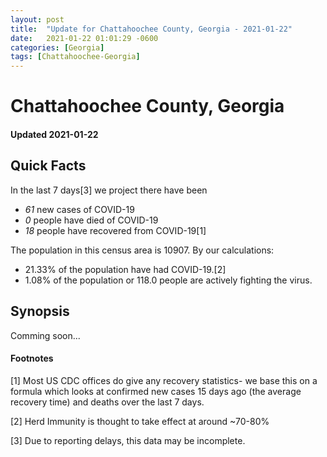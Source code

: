 ```yaml
---
layout: post
title:  "Update for Chattahoochee County, Georgia - 2021-01-22"
date:   2021-01-22 01:01:29 -0600
categories: [Georgia]
tags: [Chattahoochee-Georgia]
---
```


# Chattahoochee County, Georgia
#### Updated 2021-01-22

## Quick Facts

In the last 7 days[3] we project there have been
- *61* new cases of COVID-19
- *0* people have died of COVID-19
- *18* people have recovered from COVID-19[1]

The population in this census area is 10907. By our calculations:
- 21.33% of the population have had COVID-19.[2]
- 1.08% of the population or 118.0 people are actively fighting the virus.

## Synopsis

Comming soon...


#### Footnotes

[1] Most US CDC offices do give any recovery statistics- we base this on a formula which looks at confirmed new cases
15 days ago (the average recovery time) and deaths over the last 7 days.

[2] Herd Immunity is thought to take effect at around ~70-80%

[3] Due to reporting delays, this data may be incomplete.
 
    